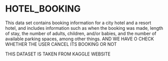 # HOTEL_BOOKING

This data set contains booking information for a city hotel and a resort hotel, and includes information such as when the booking was made, length of stay,
the number of adults, children, and/or babies, and the number of available parking spaces, among other things.
AND WE HAVE O CHECK WHETHER THE USER CANCEL ITS BOOKING OR NOT

THIS DATASET IS TAKEN FROM KAGGLE WEBSITE
